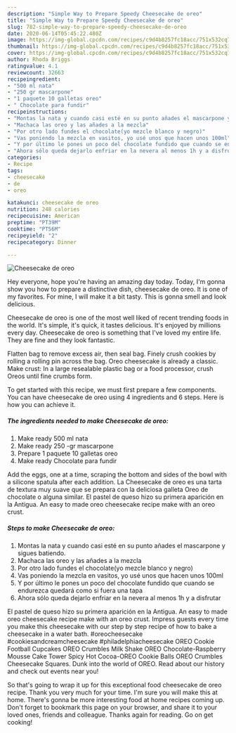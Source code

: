 ```yaml
---
description: "Simple Way to Prepare Speedy Cheesecake de oreo"
title: "Simple Way to Prepare Speedy Cheesecake de oreo"
slug: 782-simple-way-to-prepare-speedy-cheesecake-de-oreo
date: 2020-06-14T05:45:22.480Z
image: https://img-global.cpcdn.com/recipes/c9d4b8257fc18acc/751x532cq70/cheesecake-de-oreo-foto-principal.jpg
thumbnail: https://img-global.cpcdn.com/recipes/c9d4b8257fc18acc/751x532cq70/cheesecake-de-oreo-foto-principal.jpg
cover: https://img-global.cpcdn.com/recipes/c9d4b8257fc18acc/751x532cq70/cheesecake-de-oreo-foto-principal.jpg
author: Rhoda Briggs
ratingvalue: 4.1
reviewcount: 32663
recipeingredient:
- "500 ml nata"
- "250 gr mascarpone"
- "1 paquete 10 galletas oreo"
- " Chocolate para fundir"
recipeinstructions:
- "Montas la nata y cuando casi esté en su punto añades el mascarpone y sigues batiendo."
- "Machaca las oreo y las añades a la mezcla"
- "Por otro lado fundes el chocolate(yo mezcle blanco y negro)"
- "Vas poniendo la mezcla en vasitos, yo usé unos que hacen unos 100ml"
- "Y por último le pones un poco del chocolate fundido que cuando se endurezca quedará como si fuera una tapa"
- "Ahora sólo queda dejarlo enfriar en la nevera al menos 1h y a disfrutar"
categories:
- Recipe
tags:
- cheesecake
- de
- oreo

katakunci: cheesecake de oreo 
nutrition: 248 calories
recipecuisine: American
preptime: "PT39M"
cooktime: "PT56M"
recipeyield: "2"
recipecategory: Dinner

---
```



![Cheesecake de oreo](https://img-global.cpcdn.com/recipes/c9d4b8257fc18acc/751x532cq70/cheesecake-de-oreo-foto-principal.jpg)

Hey everyone, hope you're having an amazing day today. Today, I'm gonna show you how to prepare a distinctive dish, cheesecake de oreo. It is one of my favorites. For mine, I will make it a bit tasty. This is gonna smell and look delicious.

Cheesecake de oreo is one of the most well liked of recent trending foods in the world. It's simple, it's quick, it tastes delicious. It's enjoyed by millions every day. Cheesecake de oreo is something that I've loved my entire life. They are fine and they look fantastic.

Flatten bag to remove excess air, then seal bag. Finely crush cookies by rolling a rolling pin across the bag. Oreo cheesecake is already a classic. Make crust: In a large resealable plastic bag or a food processor, crush Oreos until fine crumbs form.


To get started with this recipe, we must first prepare a few components. You can have cheesecake de oreo using 4 ingredients and 6 steps. Here is how you can achieve it.

<!--inarticleads1-->

##### The ingredients needed to make Cheesecake de oreo:

1. Make ready 500 ml nata
1. Make ready 250 -gr mascarpone
1. Prepare 1 paquete 10 galletas oreo
1. Make ready  Chocolate para fundir


Add the eggs, one at a time, scraping the bottom and sides of the bowl with a silicone spatula after each addition. La Cheesecake de oreo es una tarta de textura muy suave que se prepara con la deliciosa galleta Oreo de chocolate o alguna similar. El pastel de queso hizo su primera aparición en la Antigua. An easy to made oreo cheesecake recipe make with an oreo crust. 

<!--inarticleads2-->

##### Steps to make Cheesecake de oreo:

1. Montas la nata y cuando casi esté en su punto añades el mascarpone y sigues batiendo.
1. Machaca las oreo y las añades a la mezcla
1. Por otro lado fundes el chocolate(yo mezcle blanco y negro)
1. Vas poniendo la mezcla en vasitos, yo usé unos que hacen unos 100ml
1. Y por último le pones un poco del chocolate fundido que cuando se endurezca quedará como si fuera una tapa
1. Ahora sólo queda dejarlo enfriar en la nevera al menos 1h y a disfrutar


El pastel de queso hizo su primera aparición en la Antigua. An easy to made oreo cheesecake recipe make with an oreo crust. Impress guests every time you make this cheesecake with our step by step recipe of how to bake a cheesecake in a water bath. #oreocheesecake #cookiesandcreamcheesecake #philadelphiacheesecake OREO Cookie Football Cupcakes OREO Crumbles Milk Shake OREO Chocolate-Raspberry Mousse Cake Tower Spicy Hot Cocoa-OREO Cookie Balls OREO Crumbles Cheesecake Squares. Dunk into the world of OREO. Read about our history and check out events near you! 

So that's going to wrap it up for this exceptional food cheesecake de oreo recipe. Thank you very much for your time. I'm sure you will make this at home. There's gonna be more interesting food at home recipes coming up. Don't forget to bookmark this page on your browser, and share it to your loved ones, friends and colleague. Thanks again for reading. Go on get cooking!
